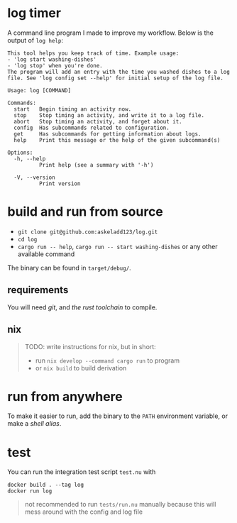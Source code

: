 # log timer
A command line program I made to improve my workflow. Below is the output of `log help`:

```
This tool helps you keep track of time. Example usage: 
- 'log start washing-dishes'
- 'log stop' when you're done.
The program will add an entry with the time you washed dishes to a log file. See 'log config set --help' for initial setup of the log file.

Usage: log [COMMAND]

Commands:
  start   Begin timing an activity now.
  stop    Stop timing an activity, and write it to a log file. 
  abort   Stop timing an activity, and forget about it.
  config  Has subcommands related to configuration.
  get     Has subcommands for getting information about logs.
  help    Print this message or the help of the given subcommand(s)

Options:
  -h, --help
          Print help (see a summary with '-h')

  -V, --version
          Print version
```

# build and run from source
- `git clone git@github.com:askeladd123/log.git`
- `cd log`
- `cargo run -- help`, `cargo run -- start washing-dishes` or any other available command

The binary can be found in `target/debug/`.

## requirements
You will need *git*, and *the rust toolchain* to compile.

## nix

> TODO: write instructions for nix, but in short:
> - run `nix develop --command cargo run` to program
> - or `nix build` to build derivation

# run from anywhere
To make it easier to run, add the binary to the `PATH` environment variable, or make a *shell alias*.

# test
You can run the integration test script `test.nu` with 
```
docker build . --tag log
docker run log
```

> not recommended to run `tests/run.nu` manually because this will mess around with the config and log file
